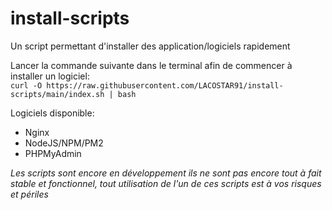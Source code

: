 # install-scripts
Un script permettant d'installer des application/logiciels rapidement

Lancer la commande suivante dans le terminal afin de commencer à installer un logiciel:<br>
`curl -O https://raw.githubusercontent.com/LACOSTAR91/install-scripts/main/index.sh | bash`

Logiciels disponible:
- Nginx
- NodeJS/NPM/PM2
- PHPMyAdmin

*Les scripts sont encore en développement ils ne sont pas encore tout à fait stable et fonctionnel, tout utilisation de l'un de ces scripts est à vos risques et périles*
<!-- *Les logiciels ont été tester seulement sur Debian 10 et 11 pour le moment* -->

